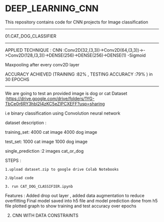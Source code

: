 # DEEP_LEARNING_CNN
This repository contains code for  CNN projects for Image classification 

***************************************

01.CAT_DOG_CLASSIFIER 

***************************************
APPLIED TECHNIQUE :
CNN :Conv2D(32,(3,3))->Conv2D(64,(3,3))->->Conv2D(128,(3,3))->DENSE(256)->DENSE(256)->DENSE(1) -Sigmoid

Maxpooling after every conv2D layer 

ACCURACY ACHIEVED (TRAINING :82% , TESTING ACCURACY :79% ) in 30 EPOCHS

***************************************

We are going  to test an provided image is dog or cat
Dataset :https://drive.google.com/drive/folders/1YG-TbCe0r6RY3hbl2I4zKC5eZIPCXEFF?usp=sharing


i.e binary classification using Convolution neural network

dataset description  :

training_set: 4000 cat image 4000 dog image 

test_set: 1000 cat image 1000 dog image 

single_prediction :2 images cat_or_dog 

STEPS :

    1.upload dataset.zip to google drive Colab Notebooks 

    2.Upload code 

    3. run CAT_DOG_CLASSIFIER.ipynb 

Features :
Added drop out layer , added data augmentation to reduce overfitting
Final model saved into h5 file and model prediction done from h5 file 
plotted graph to show training and test accuracy over epochs 

02. CNN WITH DATA CONSTRAINTS 


